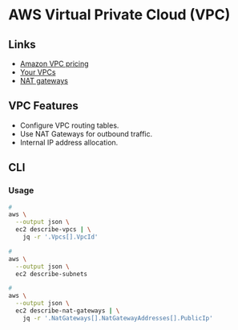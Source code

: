 # AWS Virtual Private Cloud (VPC)

## Links

- [Amazon VPC pricing](https://aws.amazon.com/vpc/pricing/)
- [Your VPCs](https://console.aws.amazon.com/vpc/home?region=us-east-1#vpcs:)
- [NAT gateways](https://docs.aws.amazon.com/vpc/latest/userguide/vpc-nat-gateway.html)

## VPC Features

- Configure VPC routing tables.
- Use NAT Gateways for outbound traffic.
- Internal IP address allocation.

## CLI

### Usage

```sh
#
aws \
  --output json \
  ec2 describe-vpcs | \
    jq -r '.Vpcs[].VpcId'

#
aws \
  --output json \
  ec2 describe-subnets

#
aws \
  --output json \
  ec2 describe-nat-gateways | \
    jq -r '.NatGateways[].NatGatewayAddresses[].PublicIp'
```
